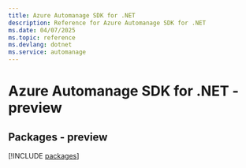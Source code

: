```yaml
---
title: Azure Automanage SDK for .NET
description: Reference for Azure Automanage SDK for .NET
ms.date: 04/07/2025
ms.topic: reference
ms.devlang: dotnet
ms.service: automanage
---
```

# Azure Automanage SDK for .NET - preview
## Packages - preview
[!INCLUDE [packages](automanage-index.md)]